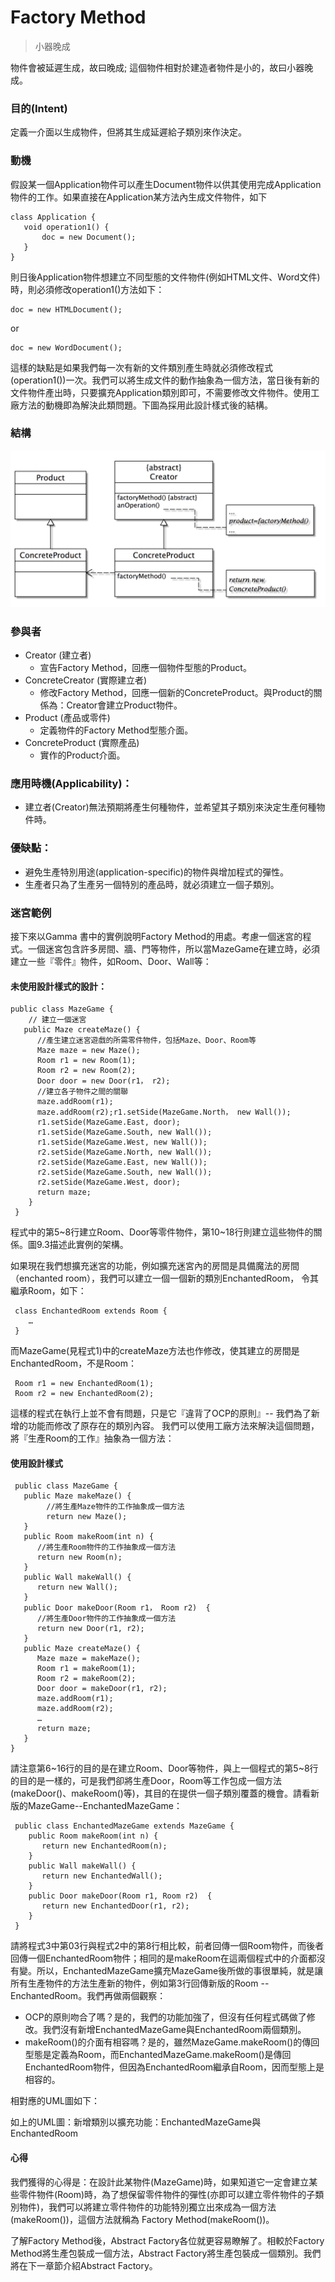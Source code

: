 # Factory Method

> 小器晚成

物件會被延遲生成，故曰晚成; 這個物件相對於建造者物件是小的，故曰小器晚成。

### 目的(Intent)

定義一介面以生成物件，但將其生成延遲給子類別來作決定。

### 動機

假設某一個Application物件可以產生Document物件以供其使用完成Application物件的工作。如果直接在Application某方法內生成文件物件，如下

    class Application {
       void operation1() {
           doc = new Document();
       }
    }

則日後Application物件想建立不同型態的文件物件(例如HTML文件、Word文件)時，則必須修改operation1()方法如下：

    doc = new HTMLDocument();    
or

    doc = new WordDocument();

這樣的缺點是如果我們每一次有新的文件類別產生時就必須修改程式(operation1())一次。我們可以將生成文件的動作抽象為一個方法，當日後有新的文件物件產出時，只要擴充Application類別即可，不需要修改文件物件。使用工廠方法的動機即為解決此類問題。下圖為採用此設計樣式後的結構。
 
### 結構

![Factory Method](images/dp/FactoryMethodStr.png)

 
### 參與者
- Creator (建立者)
     - 宣告Factory Method，回應一個物件型態的Product。
- ConcreteCreator (實際建立者)
     - 修改Factory Method，回應一個新的ConcreteProduct。與Product的關係為：Creator會建立Product物件。
- Product (產品或零件)
     - 定義物件的Factory Method型態介面。
- ConcreteProduct (實際產品)
     - 實作的Product介面。
 
### 應用時機(Applicability)：
- 建立者(Creator)無法預期將產生何種物件，並希望其子類別來決定生產何種物件時。

### 優缺點：
- 避免生產特別用途(application-specific)的物件與增加程式的彈性。
- 生產者只為了生產另一個特別的產品時，就必須建立一個子類別。

### 迷宮範例

接下來以Gamma 書中的實例說明Factory Method的用處。考慮一個迷宮的程式。一個迷宮包含許多房間、牆、門等物件，所以當MazeGame在建立時，必須建立一些『零件』物件，如Room、Door、Wall等：

#### 未使用設計樣式的設計：

    public class MazeGame {
        // 建立一個迷宮
       public Maze createMaze() {
          //產生建立迷宮遊戲的所需零件物件，包括Maze、Door、Room等
          Maze maze = new Maze();
          Room r1 = new Room(1);
          Room r2 = new Room(2);
          Door door = new Door(r1， r2);
          //建立各子物件之間的關聯
          maze.addRoom(r1);
          maze.addRoom(r2);r1.setSide(MazeGame.North， new Wall());
          r1.setSide(MazeGame.East, door);
          r1.setSide(MazeGame.South, new Wall());
          r1.setSide(MazeGame.West, new Wall());
          r2.setSide(MazeGame.North, new Wall());
          r2.setSide(MazeGame.East, new Wall());
          r2.setSide(MazeGame.South, new Wall());
          r2.setSide(MazeGame.West, door);
          return maze;
        }
     }
 
程式中的第5~8行建立Room、Door等零件物件，第10~18行則建立這些物件的關係。圖9.3描述此實例的架構。

如果現在我們想擴充迷宮的功能，例如擴充迷宮內的房間是具備魔法的房間（enchanted room），我們可以建立一個一個新的類別EnchantedRoom， 令其繼承Room，如下：

     class EnchantedRoom extends Room {
        …
     }    

而MazeGame(見程式1)中的createMaze方法也作修改，使其建立的房間是EnchantedRoom，不是Room：

     Room r1 = new EnchantedRoom(1);
     Room r2 = new EnchantedRoom(2);

這樣的程式在執行上並不會有問題，只是它『違背了OCP的原則』-- 我們為了新增的功能而修改了原存在的類別內容。
我們可以使用工廠方法來解決這個問題，將『生產Room的工作』抽象為一個方法：

#### 使用設計樣式

     public class MazeGame {
       public Maze makeMaze() {    
            //將生產Maze物件的工作抽象成一個方法
            return new Maze();
       }
       public Room makeRoom(int n) {
          //將生產Room物件的工作抽象成一個方法
          return new Room(n);
       }
       public Wall makeWall() {
          return new Wall();
       }
       public Door makeDoor(Room r1， Room r2)  { 
          //將生產Door物件的工作抽象成一個方法
          return new Door(r1, r2);
       }
       public Maze createMaze() {
          Maze maze = makeMaze();
          Room r1 = makeRoom(1);
          Room r2 = makeRoom(2);
          Door door = makeDoor(r1, r2);
          maze.addRoom(r1);
          maze.addRoom(r2);
          …
          return maze;
       }
    }


請注意第6~16行的目的是在建立Room、Door等物件，與上一個程式的第5~8行的目的是一樣的，可是我們卻將生產Door，Room等工作包成一個方法(makeDoor()、makeRoom()等)，其目的在提供一個子類別覆蓋的機會。請看新版的MazeGame--EnchantedMazeGame：

     public class EnchantedMazeGame extends MazeGame {
        public Room makeRoom(int n) {
           return new EnchantedRoom(n);
        }
        public Wall makeWall() {
           return new EnchantedWall();
        }
        public Door makeDoor(Room r1, Room r2)  {
           return new EnchantedDoor(r1, r2);
        }
     }

請將程式3中第03行與程式2中的第8行相比較，前者回傳一個Room物件，而後者回傳一個EnchantedRoom物件；相同的是makeRoom在這兩個程式中的介面都沒有變。所以，EnchantedMazeGame擴充MazeGame後所做的事很單純，就是讓所有生產物件的方法生產新的物件，例如第3行回傳新版的Room -- EnchantedRoom。我們再做兩個觀察：

- OCP的原則吻合了嗎？是的，我們的功能加強了，但沒有任何程式碼做了修改。我們沒有新增EnchantedMazeGame與EnchantedRoom兩個類別。
- makeRoom()的介面有相容嗎？是的，雖然MazeGame.makeRoom()的傳回型態是定義為Room，而EnchantedMazeGame.makeRoom()是傳回EnchantedRoom物件，但因為EnchantedRoom繼承自Room，因而型態上是相容的。

相對應的UML圖如下：
 
如上的UML圖：新增類別以擴充功能：EnchantedMazeGame與EnchantedRoom

#### 心得

我們獲得的心得是：在設計此某物件(MazeGame)時，如果知道它一定會建立某些零件物件(Room)時，為了想保留零件物件的彈性(亦即可以建立零件物件的子類別物件)，我們可以將建立零件物件的功能特別獨立出來成為一個方法(makeRoom())，這個方法就稱為 Factory Method(makeRoom())。

了解Factory Method後，Abstract Factory各位就更容易瞭解了。相較於Factory Method將生產包裝成一個方法，Abstract Factory將生產包裝成一個類別。我們將在下一章節介紹Abstract Factory。 
